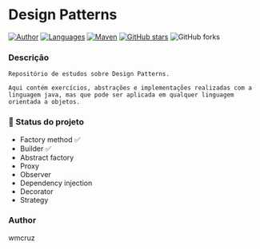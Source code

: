 # Design Patterns

[![Author](https://img.shields.io/badge/author-wmcruz-AD1256?style=flat&logo=ghost)](https://github.com/wmcruz)
[![Languages](https://img.shields.io/github/languages/count/wmcruz/ExerciciosDesignPatterns?color=%23AD1256&style=flat&logo=java)](#)
[![Maven](https://badgen.net/badge/icon/maven?icon=maven&label)](https://https://maven.apache.org/)
[![GitHub stars](https://img.shields.io/github/stars/wmcruz/ExerciciosDesignPatterns?style=flat)](#)
![GitHub forks](https://img.shields.io/github/forks/wmcruz/ExerciciosDesignPatterns?style=flat)

### Descrição
```
Repositório de estudos sobre Design Patterns.

Aqui contém exercícios, abstrações e implementações realizadas com a linguagem java, mas que pode ser aplicada em qualquer linguagem orientada a objetos.
```
### 🔗 Status do projeto
* Factory method ✅
* Builder ✅
* Abstract factory
* Proxy
* Observer
* Dependency injection
* Decorator
* Strategy


### Author
wmcruz